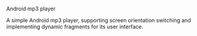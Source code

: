Android mp3 player

A simple Android mp3 player, supporting screen orientation switching and implementing dynamic fragments for its user interface.

